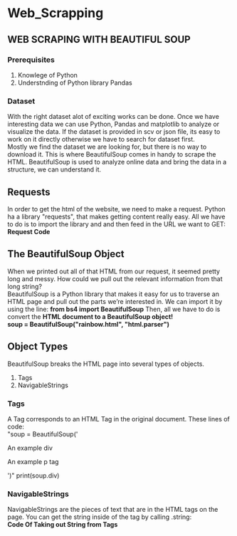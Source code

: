 # Web_Scrapping
## WEB SCRAPING WITH BEAUTIFUL SOUP
### <b>Prerequisites</b>
1. Knowlege of Python
2. Understnding of Python library Pandas
### Dataset
With the right dataset alot of exciting works can be done. Once we have interesting data we can use Python, Pandas and matplotlib to analyze or visualize the data. If the dataset is provided in scv or json file, its easy to work on it directly otherwise we have to search for dataset first.
<br> Mostly we find the dataset we are looking for, but there is no way to download it. This is where BeautifulSoup comes in handy to scrape the HTML. BeautifulSoup is used to analyze online data and bring the data in a structure, we can understand it. <br> 
## Requests
In order to get the html of the website, we need to make a request. Python ha a library "requests", that makes getting content really easy. All we have to do is to import the library and and then feed in the URL we want to GET: <br>
<b> Request Code </b>
## The BeautifulSoup Object
  When we printed out all of that HTML from our request, it seemed pretty long and messy. How could we pull out the relevant information from that long string? <br>
  BeautifulSoup is a Python library that makes it easy for us to traverse an HTML page and pull out the parts we’re interested in. We can import it by using the line:
<b>from bs4 import BeautifulSoup</b>
Then, all we have to do is convert the <b>HTML document to a BeautifulSoup object!</b><br>
  <b>soup = BeautifulSoup("rainbow.html", "html.parser")</b>
    
## Object Types
BeautifulSoup breaks the HTML page into several types of objects.
1. Tags
2. NavigableStrings
### Tags
A Tag corresponds to an HTML Tag in the original document. These lines of code:
<br>
"soup = BeautifulSoup('<div id="example">An example div</div><p>An example p tag</p>')"
print(soup.div)
### NavigableStrings
NavigableStrings are the pieces of text that are in the HTML tags on the page. You can get the string inside of the tag by calling .string:
<br>
<b> Code Of Taking out String from Tags <b/>
